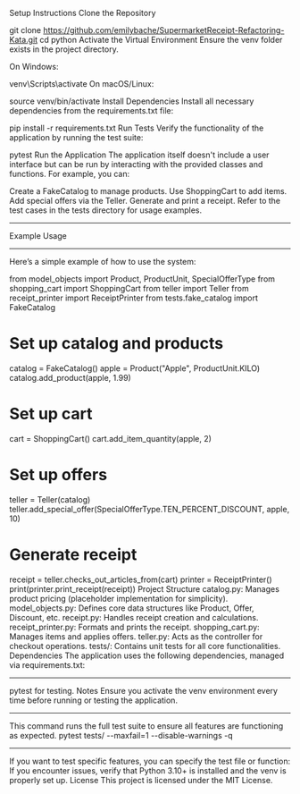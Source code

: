 Setup Instructions
Clone the Repository


git clone <https://github.com/emilybache/SupermarketReceipt-Refactoring-Kata.git>
cd python
Activate the Virtual Environment Ensure the venv folder exists in the project directory.

On Windows:


venv\Scripts\activate
On macOS/Linux:


source venv/bin/activate
Install Dependencies Install all necessary dependencies from the requirements.txt file:


pip install -r requirements.txt
Run Tests Verify the functionality of the application by running the test suite:


pytest
Run the Application The application itself doesn't include a user interface but can be run by interacting with the provided classes and functions. For example, you can:

Create a FakeCatalog to manage products.
Use ShoppingCart to add items.
Add special offers via the Teller.
Generate and print a receipt.
Refer to the test cases in the tests directory for usage examples.
____________________________________________________________________
Example Usage
____________________________________________________________________
Here’s a simple example of how to use the system:

from model_objects import Product, ProductUnit, SpecialOfferType
from shopping_cart import ShoppingCart
from teller import Teller
from receipt_printer import ReceiptPrinter
from tests.fake_catalog import FakeCatalog

# Set up catalog and products
catalog = FakeCatalog()
apple = Product("Apple", ProductUnit.KILO)
catalog.add_product(apple, 1.99)

# Set up cart
cart = ShoppingCart()
cart.add_item_quantity(apple, 2)

# Set up offers
teller = Teller(catalog)
teller.add_special_offer(SpecialOfferType.TEN_PERCENT_DISCOUNT, apple, 10)

# Generate receipt
receipt = teller.checks_out_articles_from(cart)
printer = ReceiptPrinter()
print(printer.print_receipt(receipt))
Project Structure
catalog.py: Manages product pricing (placeholder implementation for simplicity).
model_objects.py: Defines core data structures like Product, Offer, Discount, etc.
receipt.py: Handles receipt creation and calculations.
receipt_printer.py: Formats and prints the receipt.
shopping_cart.py: Manages items and applies offers.
teller.py: Acts as the controller for checkout operations.
tests/: Contains unit tests for all core functionalities.
Dependencies
The application uses the following dependencies, managed via requirements.txt:
____________________________________________________________________
pytest for testing.
Notes
Ensure you activate the venv environment every time before running or testing the application.
____________________________________________________________________
This command runs the full test suite to ensure all features are functioning as expected.
pytest tests/ --maxfail=1 --disable-warnings -q
____________________________________________________________________

If you want to test specific features, you can specify the test file or function:
If you encounter issues, verify that Python 3.10+ is installed and the venv is properly set up.
License
This project is licensed under the MIT License.

